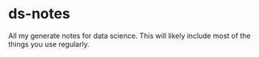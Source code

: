# ds-notes

All my generate notes for data science. This will likely include most of the things you use regularly.
